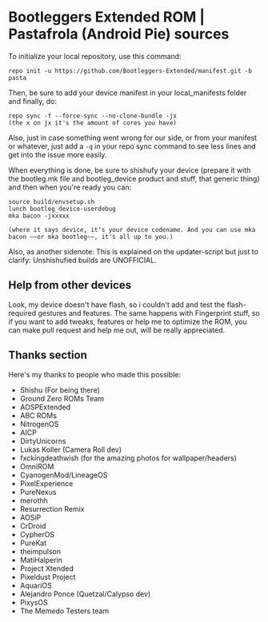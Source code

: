 Bootleggers Extended ROM | Pastafrola (Android Pie) sources
========

To initialize your local repository, use this command:

	repo init -u https://github.com/Bootleggers-Extended/manifest.git -b pasta

Then, be sure to add your device manifest in your local_manifests folder and finally, do:

	repo sync -f --force-sync --no-clone-bundle -jx
	(the x on jx it's the amount of cores you have)

Also, just in case something went wrong for our side, or from your manifest or whatever, just add a `-q` in your repo sync command to see less lines and get into the issue more easily.

When everything is done, be sure to shishufy your device (prepare it with the bootleg.mk file and bootleg_device product and stuff, that generic thing) and then when you're ready you can:

	source build/envsetup.sh
	lunch bootleg_device-userdebug
	mka bacon -jxxxxx
	
	(where it says device, it's your device codename. And you can use mka bacon ~~or mka bootleg~~, it's all up to you.)


Also, as another sidenote: This is explained on the updater-script but just to clarify: Unshishufied builds are UNOFFICIAL.


Help from other devices
-----------------------

Look, my device doesn't have flash, so i couldn't add and test the flash-required gestures and features. The same happens with Fingerprint stuff, so if you want to add tweaks, features or help me to optimize the ROM, you can make pull request and help me out, will be really appreciated.


Thanks section
--------------
Here's my thanks to people who made this possible:

* Shishu (For being there)
* Ground Zero ROMs Team
* AOSPExtended
* ABC ROMs
* NitrogenOS
* AICP
* DirtyUnicorns
* Lukas Koller (Camera Roll dev)
* fxckingdeathwish (for the amazing photos for wallpaper/headers)
* OmniROM
* CyanogenMod/LineageOS
* PixelExperience
* PureNexus
* merothh
* Resurrection Remix
* AOSiP
* CrDroid
* CypherOS
* PureKat
* theimpulson
* MatiHalperin
* Project Xtended
* Pixeldust Project
* AquariOS
* Alejandro Ponce (Quetzal/Calypso dev)
* PixysOS 
* The Memedo Testers team
